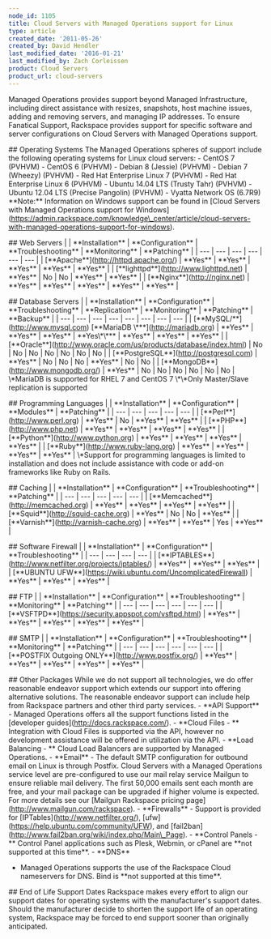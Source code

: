 ```yaml
---
node_id: 1105
title: Cloud Servers with Managed Operations support for Linux
type: article
created_date: '2011-05-26'
created_by: David Hendler
last_modified_date: '2016-01-21'
last_modified_by: Zach Corleissen
product: Cloud Servers
product_url: cloud-servers
---
```


Managed Operations provides support beyond Managed Infrastructure,
including direct assistance with resizes, snapshots, host machine
issues, adding and removing servers, and managing IP addresses. To
ensure Fanatical Support, Rackspace provides support for specific
software and server configurations on Cloud Servers with Managed
Operations support.

\#\# Operating Systems The Managed Operations spheres of support include
the following operating systems for Linux cloud servers: - CentOS 7
(PVHVM) - CentOS 6 (PVHVM) - Debian 8 (Jessie) (PVHVM) - Debian 7
(Wheezy) (PVHVM) - Red Hat Enterprise Linux 7 (PVHVM) - Red Hat
Enterprise Linux 6 (PVHVM) - Ubuntu 14.04 LTS (Trusty Tahr) (PVHVM) -
Ubuntu 12.04 LTS (Precise Pangolin) (PVHVM) - Vyatta Network OS (6.7R9)
\*\*Note:\*\* Information on Windows support can be found in \[Cloud
Servers with Managed Operations support for
Windows\](https://admin.rackspace.com/knowledge\_center/article/cloud-servers-with-managed-operations-support-for-windows).

\#\# Web Servers | | \*\*Installation\*\* | \*\*Configuration\*\* |
\*\*Troubleshooting\*\* | \*\*Monitoring\*\* | \*\*Patching\*\* | | ---
| --- | --- | --- | --- | --- | |
\[\*\*Apache\*\*\](http://httpd.apache.org/) | \*\*Yes\*\* | \*\*Yes\*\*
| \*\*Yes\*\* | \*\*Yes\*\* | \*\*Yes\*\* | |
\[\*\*lighttpd\*\*\](http://www.lighttpd.net) | \*\*Yes\*\* | No | No |
\*\*Yes\*\* | \*\*Yes\*\* | | \[\*\*Nginx\*\*\](http://nginx.net) |
\*\*Yes\*\* | \*\*Yes\*\* | \*\*Yes\*\* | \*\*Yes\*\* | \*\*Yes\*\* |

\#\# Database Servers | | \*\*Installation\*\* | \*\*Configuration\*\* |
\*\*Troubleshooting\*\* | \*\*Replication\*\* | \*\*Monitoring\*\* |
\*\*Patching\*\* | \*\*Backup\*\* | | --- | --- | --- | --- | --- | ---
| --- | --- | | \[\*\*MySQL/\*\*\](http://www.mysql.com) \[\*\*MariaDB
\\\*\*\*\](http://mariadb.org) | \*\*Yes\*\* | \*\*Yes\*\* | \*\*Yes\*\*
| \*\*Yes\\\*\\\*\*\* | \*\*Yes\*\* | \*\*Yes\*\* | \*\*Yes\*\* | |
\[\*\*Oracle\*\*\](http://www.oracle.com/us/products/database/index.html)
| No | No | No | No | No | No | No | |
\[\*\*PostgreSQL\*\*\](http://postgresql.com) | \*\*Yes\*\* | No | No |
No | \*\*Yes\*\* | No | No | |
\[\*\*MongoDB\*\*\](http://www.mongodb.org/) | \*\*Yes\*\* | No | No |
No | No | No | No | \\\*MariaDB is supported for RHEL 7 and CentOS 7
\\\*\\\*Only Master/Slave replication is supported

\#\# Programming Languages | | \*\*Installation\*\* |
\*\*Configuration\*\* | \*\*Modules\*\* | \*\*Patching\*\* | | --- | ---
| --- | --- | --- | | \[\*\*Perl\*\*\](http://www.perl.org) |
\*\*Yes\*\* | No | \*\*Yes\*\* | \*\*Yes\*\* | |
\[\*\*PHP\*\*\](http://www.php.net) | \*\*Yes\*\* | \*\*Yes\*\* |
\*\*Yes\*\* | \*\*Yes\*\* | | \[\*\*Python\*\*\](http://www.python.org)
| \*\*Yes\*\* | \*\*Yes\*\* | \*\*Yes\*\* | \*\*Yes\*\* | |
\[\*\*Ruby\*\*\](http://www.ruby-lang.org) | \*\*Yes\*\* | \*\*Yes\*\* |
\*\*Yes\*\* | \*\*Yes\*\* | \\\*Support for programming languages is
limited to installation and does not include assistance with code or
add-on frameworks like Ruby on Rails.

\#\# Caching | | \*\*Installation\*\* | \*\*Configuration\*\* |
\*\*Troubleshooting\*\* | \*\*Patching\*\* | | --- | --- | --- | --- |
--- | | \[\*\*Memcached\*\*\](http://memcached.org) | \*\*Yes\*\* |
\*\*Yes\*\* | \*\*Yes\*\* | \*\*Yes\*\* | |
\[\*\*Squid\*\*\](http://squid-cache.org) | \*\*Yes\*\* | No | No |
\*\*Yes\*\* | | \[\*\*Varnish\*\*\](http://varnish-cache.org) |
\*\*Yes\*\* | \*\*Yes\*\* | Yes | \*\*Yes\*\* |

\#\# Software Firewall | | \*\*Installation\*\* | \*\*Configuration\*\*
| \*\*Troubleshooting\*\* | | --- | --- | --- | --- | |
\[\*\*IPTABLES\*\*\](http://www.netfilter.org/projects/iptables/) |
\*\*Yes\*\* | \*\*Yes\*\* | \*\*Yes\*\* | | \[\*\*UBUNTU
UFW\*\*\](https://wiki.ubuntu.com/UncomplicatedFirewall) | \*\*Yes\*\* |
\*\*Yes\*\* | \*\*Yes\*\* |

\#\# FTP | | \*\*Installation\*\* | \*\*Configuration\*\* |
\*\*Troubleshooting\*\* | \*\*Monitoring\*\* | \*\*Patching\*\* | | ---
| --- | --- | --- | --- | --- | |
\[\*\*VSFTPD\*\*\](https://security.appspot.com/vsftpd.html) |
\*\*Yes\*\* | \*\*Yes\*\* | \*\*Yes\*\* | \*\*Yes\*\* | \*\*Yes\*\* |

\#\# SMTP | | \*\*Installation\*\* | \*\*Configuration\*\* |
\*\*Troubleshooting\*\* | \*\*Monitoring\*\* | \*\*Patching\*\* | | ---
| --- | --- | --- | --- | --- | | \[\*\*POSTFIX Outgoing
ONLY\*\*\](http://www.postfix.org/) | \*\*Yes\*\* | \*\*Yes\*\* |
\*\*Yes\*\* | \*\*Yes\*\* | \*\*Yes\*\* |

\#\# Other Packages While we do not support all technologies, we do
offer reasonable endeavor support which extends our support into
offering alternative solutions. The reasonable endeavor support can
include help from Rackspace partners and other third party services. -
\*\*API Support\*\* - Managed Operations offers all the support
functions listed in the \[developer
guides\](http://docs.rackspace.com/). - \*\*Cloud Files - \*\*
Integration with Cloud Files is supported via the API, however no
development assistance will be offered in utilization via the API. -
\*\*Load Balancing - \*\* Cloud Load Balancers are supported by Managed
Operations. - \*\*Email\*\* - The default SMTP configuration for
outbound email on Linux is through Postfix. Cloud Servers with a Managed
Operations service level are pre-configured to use our mail relay
service Mailgun to ensure reliable mail delivery. The first 50,000
emails sent each month are free, and your mail package can be upgraded
if higher volume is expected. For more details see our \[Mailgun
Rackspace pricing page\](http://www.mailgun.com/rackspace). -
\*\*Firewalls\*\* - Support is provided for
\[IPTables\](http://www.netfilter.org/),
\[ufw\](https://help.ubuntu.com/community/UFW), and
\[fail2ban\](http://www.fail2ban.org/wiki/index.php/Main\_Page). -
\*\*Control Panels -\*\* Control Panel applications such as Plesk,
Webmin, or cPanel are \*\*not supported at this time\*\*. - \*\*DNS\*\*
- Managed Operations supports the use of the Rackspace Cloud nameservers
for DNS. Bind is \*\*not supported at this time\*\*.

\#\# End of Life Support Dates Rackspace makes every effort to align our
support dates for operating systems with the manufacturer's support
dates. Should the manufacturer decide to shorten the support life of an
operating system, Rackspace may be forced to end support sooner than
originally anticipated.

